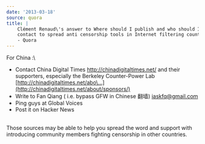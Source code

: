 ```yaml
---
date: '2013-03-18'
source: quora
title: |
    Clément Renaud\'s answer to Where should I publish and who should I
    contact to spread anti censorship tools in Internet filtering countries?
    - Quora
---
```


For China :\

-   Contact China Digital Times <http://chinadigitaltimes.net/> and
    their supporters, especially the Berkeley Counter-Power Lab
    [http://chinadigitaltimes.net/abo\...](http://chinadigitaltimes.net/about/sponsors/)
-   Write to Fan Qiang ( i.e. bypass GFW in Chinese 翻墙)
    <iaskfq@gmail.com>
-   Ping guys at Global Voices
-   Post it on Hacker News

\
Those sources may be able to help you spread the word and support with
introducing community members fighting censorship in other countries.
